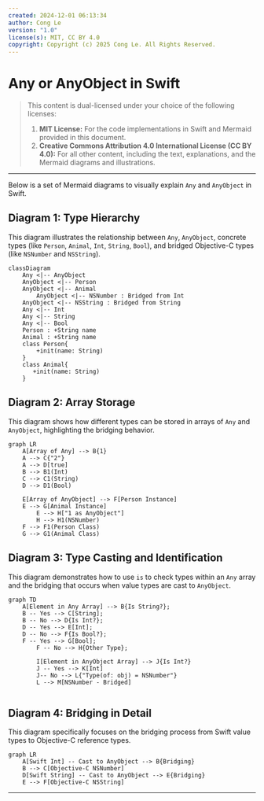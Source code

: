 ```yaml
---
created: 2024-12-01 06:13:34
author: Cong Le
version: "1.0"
license(s): MIT, CC BY 4.0
copyright: Copyright (c) 2025 Cong Le. All Rights Reserved.
---
```



# Any or AnyObject in Swift
> This content is dual-licensed under your choice of the following licenses:
> 1.  **MIT License:** For the code implementations in Swift and Mermaid provided in this document.
> 2.  **Creative Commons Attribution 4.0 International License (CC BY 4.0):** For all other content, including the text, explanations, and the Mermaid diagrams and illustrations.

---

Below is a set of Mermaid diagrams to visually explain `Any` and `AnyObject` in Swift.

## Diagram 1: Type Hierarchy

This diagram illustrates the relationship between `Any`, `AnyObject`, concrete types (like `Person`, `Animal`, `Int`, `String`, `Bool`), and bridged Objective-C types (like `NSNumber` and `NSString`).

```mermaid
classDiagram
    Any <|-- AnyObject
    AnyObject <|-- Person
    AnyObject <|-- Animal
		AnyObject <|-- NSNumber : Bridged from Int
    AnyObject <|-- NSString : Bridged from String
    Any <|-- Int
    Any <|-- String
    Any <|-- Bool
    Person : +String name
    Animal : +String name
    class Person{
        +init(name: String)
    }
    class Animal{
       +init(name: String)
    }

```

## Diagram 2: Array Storage

This diagram shows how different types can be stored in arrays of `Any` and `AnyObject`, highlighting the bridging behavior.

```mermaid
graph LR
    A[Array of Any] --> B{1}
    A --> C{"2"}
    A --> D[true]
    B --> B1(Int)
    C --> C1(String)
    D --> D1(Bool)

    E[Array of AnyObject] --> F[Person Instance]
    E --> G[Animal Instance]
		E --> H["1 as AnyObject"]
		H --> H1(NSNumber)
    F --> F1(Person Class)
    G --> G1(Animal Class)
```

## Diagram 3:  Type Casting and Identification

This diagram demonstrates how to use `is` to check types within an `Any` array and the bridging that occurs when value types are cast to `AnyObject`.

```mermaid
graph TD
    A[Element in Any Array] --> B{Is String?};
    B -- Yes --> C[String];
    B -- No --> D{Is Int?};
    D -- Yes --> E[Int];
    D -- No --> F{Is Bool?};
    F -- Yes --> G[Bool];
		F -- No --> H{Other Type};

		I[Element in AnyObject Array] --> J{Is Int?}
		J -- Yes --> K[Int]
		J-- No --> L{"Type(of: obj) = NSNumber"}
		L --> M[NSNumber - Bridged]
		
```

## Diagram 4:  Bridging in Detail

This diagram specifically focuses on the bridging process from Swift value types to Objective-C reference types.

```mermaid
graph LR
    A[Swift Int] -- Cast to AnyObject --> B{Bridging}
    B --> C[Objective-C NSNumber]
    D[Swift String] -- Cast to AnyObject --> E{Bridging}
    E --> F[Objective-C NSString]
```
---
